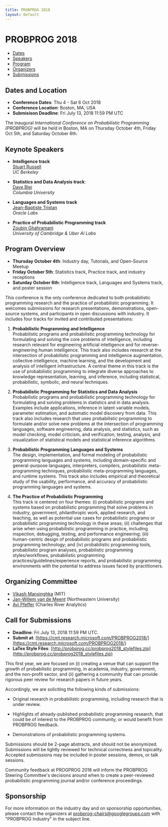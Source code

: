 ```yaml
---
title: PROBPROG 2018
layout: default
---
```


# PROBPROG 2018

- [Dates](/#keynote-speakers) 
- [Speakers](/#keynote-speakers) 
- [Program](/#program-overview)
- [Organizers](/#organizing-committee)
- [Submissions](/#call-for-submissions)

## Dates and Location

- **Conference Dates**: Thu 4 - Sat 6 Oct 2018
- **Conference Location**: Boston, MA, USA
- **Submisison Deadline**: Fri July 13, 2018 11:59 PM UTC

The inaugural *International Conference on Probabilistic Programming (PROBPROG)* will be held in Boston, MA on Thursday October 4th, Friday Oct 5th, and Saturday October 6th.

## Keynote Speakers 

- **Intelligence track**   
  [Stuart Russell](http://people.eecs.berkeley.edu/~russell/)   
  *UC Berkeley*

- **Statistics and Data Analysis track**:   
  [Dave Blei](http://www.cs.columbia.edu/~blei/)   
  *Columbia University*

- **Languages and Systems track**   
  [Jean-Baptiste Tristan](https://jtristan.github.io)   
  *Oracle Labs*

- **Practice of Probabilistic Programming track**   
  [Zoubin Ghahramani](http://mlg.eng.cam.ac.uk/zoubin/)   
  *University of Cambridge & Uber AI Labs*

## Program Overview

- **Thursday October 4th**: Industry day, Tutorials, and Open-Source Meetup
- **Friday October 5th**: Statistics track, Practice track, and industry receptions
- **Saturday October 6th**: Intelligence track, Languages and Systems track, and poster session

This conference is the only conference dedicated to both probabilistic programming research and the practice of probabilistic programming. It welcomes submissions for research presentations, demonstrations, open-source systems, and participants in open discussions with industry. It includes four tracks for invited and contributed presentations:

1. **Probabilistic Programming and Intelligence**   
Probabilistic programs and probabilistic programming technology for formulating and solving the core problems of intelligence, including research relevant for engineering artificial intelligence and for reverse-engineering human intelligence. This track also includes research at the intersection of probabilistic programming and intelligence augmentation, collective intelligence, machine learning, and the development and analysis of intelligent infrastructure. A central theme in this track is the use of probabilistic programming to integrate diverse approaches to knowledge representation, learning, and inference, including statistical, probabilistic, symbolic, and neural techniques.


2. **Probabilistic Programming for Statistics and Data Analysis**   
Probabilistic programs and probabilistic programming technology for formulating and solving problems in statistics and in data analysis. Examples include applications, inference in latent variable models, parameter estimation, and automatic model discovery from data. This track also includes research that uses probabilistic programming to formulate and/or solve new problems at the intersection of programming languages, software engineering, data analysis, and statistics, such as model checking, model criticism, and verification, testing, analysis, and visualization of statistical models and statistical inference algorithms.

3. **Probabilistic Programming Languages and Systems**   
The design, implementation, and formal modeling of probabilistic programming languages and systems, including domain-specific and general-purpose languages, interpreters, compilers, probabilistic meta-programming techniques, probabilistic meta-programming languages, and runtime systems. This track also includes empirical and theoretical study of the usability, performance, and accuracy of probabilistic programming languages and systems.

4. **The Practice of Probabilistic Programming**    
This track is centered on four themes: (i) probabilistic programs and systems based on probabilistic programming that solve problems in industry, government, philanthropic work, applied research, and teaching, as well as potential use cases for probabilistic programs or probabilistic programming technology in these areas; (ii) challenges that arise when using probabilistic programming in practice, including inspection, debugging, testing, and performance engineering; (iii) human-centric design of probabilistic programs and probabilistic programming technology; and (iv) probabilistic programming tools, probabilistic program analyses, probabilistic programming styles/workflows, probabilistic programming practices/guidelines/experience reports, and probabilistic programming environments with the potential to address issues faced by practitioners.

## Organizing Committee

- [Vikash Mansinghka](http://probcomp.csail.mit.edu/principal-investigator/) (MIT)
- [Jan-Willem van de Meent](http://www.ccs.neu.edu/home/jwvdm/) (Northeastern University)
- [Avi Pfeffer](https://www.linkedin.com/in/avi-pfeffer-03188025/) (Charles River Analytics)

## Call for Submissions

- **Deadline**: Fri July 13, 2018 11:59 PM UTC.
- **Submit at**: [https://cmt.research.microsoft.com/PROBPROG2018/](https://cmt.research.microsoft.com/PROBPROG2018/)
- **LaTex Style Files**: [http://probprog.cc/probprog2018_stylefiles.zip](http://probprog.cc/probprog2018_stylefiles.zip)

This first year, we are focused on (i) creating a venue that can support the growth of probabilistic programming, in academia, industry, government, and the non-profit sector, and (ii) gathering a community that can provide rigorous peer review for research papers in future years.

Accordingly, we are soliciting the following kinds of submissions:

- Original research in probabilistic programming, including research that is under review.

- Highlights of already-published probabilistic programming research, that could be of interest to the PROBPROG community, or would benefit from PROBPROG feedback.

- Demonstrations of probabilistic programming systems.

Submissions should be 2-page abstracts, and should not be anonymized. Submissions will be lightly reviewed for technical correctness and topicality. Accepted submissions may be included in poster sessions, demos, or talk sessions.

Community feedback at PROGPROG 2018 will inform the PROBPROG Steering Committee's decisions around when to create a peer-reviewed probabilistic programming journal and/or conference proceedings.

## Sponsorship

For more information on the industry day and on sponsorship opportunities, please contact the organizers at [probprog-chairs@googlegroups.com](probprog-chairs@googlegroups.com) with "PROBPROG Industry" in the subject line.